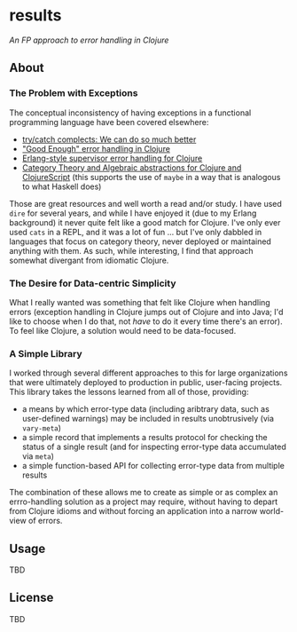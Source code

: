 # results

*An FP approach to error handling in Clojure*

## About

### The Problem with Exceptions

The conceptual inconsistency of having exceptions in a functional programming language have been
covered elsewhere:
* [try/catch complects: We can do so much better](http://michaeldrogalis.tumblr.com/post/40181639419/trycatch-complects-we-can-do-so-much-better)
* ["Good Enough" error handling in Clojure](https://adambard.com/blog/acceptable-error-handling-in-clojure/)
* [Erlang-style supervisor error handling for Clojure](https://github.com/MichaelDrogalis/dire)
* [Category Theory and Algebraic abstractions for Clojure and ClojureScript](https://github.com/funcool/cats) (this supports the use of `maybe` in a way that is analogous to what Haskell does)

Those are great resources and well worth a read and/or study. I have used `dire` for several years, and while I have enjoyed it (due to my Erlang background) it never quite felt like a good match for Clojure. I've only ever used `cats` in a REPL, and it was a lot of fun ... but I've only dabbled in languages that focus on category theory, never deployed or maintained anything with them. As such, while interesting, I find that approach somewhat divergant from idiomatic Clojure.

### The Desire for Data-centric Simplicity

What I really wanted was something that felt like Clojure when handling errors (exception handling in Clojure jumps out of Clojure and into Java; I'd like to choose when I do that, not _have_ to do it every time there's an error). To feel like Clojure, a solution would need to be data-focused. 

### A Simple Library

I worked through several different approaches to this for large organizations that were ultimately deployed to production in public, user-facing projects. This library takes the lessons learned from all of those, providing:
* a means by which error-type data (including aribtrary data, such as user-defined warnings) may be included in results unobtrusively (via `vary-meta`)
* a simple record that implements a results protocol for checking the status of a single result (and for inspecting error-type data accumulated via `meta`)
* a simple function-based API for collecting error-type data from multiple results

The combination of these allows me to create as simple or as complex an errro-handling solution as a project may require, without having to depart from Clojure idioms and without forcing an application into a narrow world-view of errors.

## Usage

TBD

## License

TBD
